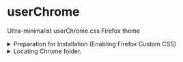 # userChrome
Ultra-minimalist userChrome.css Firefox theme

<details>

<summary>Preparation for Installation (Enabling Firefox Custom CSS)</summary>

1.Open a new tab in Mozilla Firefox.
2.Type 
```
about:config
``` 
in the address bar. Confirm that you will be careful if a warning message appears for you.
3. Enter the following text in the search 
```
box: toolkit.legacyUserProfileCustomizations.stylesheets
```
4.Set the option to True

</details>

<details>

<summary>Locating Chrome folder.</summary>
*Windows

```C:\Documents and Settings\XXXXXXX\Application Data\Mozilla\Firefox\Profiles\
```


*Linux
```/home/XXXXXXX/.mozilla/firefox/```
(CTR + H to make hidden folders in your home directory appear)

Locate file labelled with the .default-release or .default extension and navigate inside. If there exists no folder named "chrome" then create it yourself and then either paste the userChrome.css directly in there or create a file named that and copy paste the code contained within the userChrome.css of this repository
</details>
